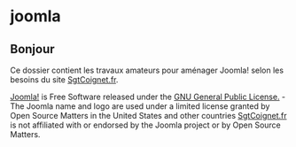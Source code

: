 # joomla

## Bonjour

Ce dossier contient les travaux amateurs pour aménager Joomla! selon les besoins du site <a href="https://sgtcoignet.fr">SgtCoignet.fr</a>.




<div class="mt-2 mt-lg-0 d-flex flex-items-center"><a href="https://www.joomla.org">Joomla!</a> is Free Software released under the <a href="https://www.gnu.org/licenses/gpl-2.0.html">GNU General Public License.</a> - The Joomla name and logo are used under a limited license granted by Open Source Matters in the United States and other countries <a href="https://sgtcoignet.fr">SgtCoignet.fr</a> is not affiliated with or endorsed by the Joomla project or by Open Source Matters.</div>
